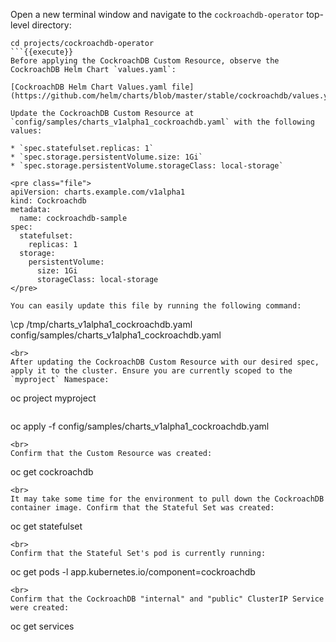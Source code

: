 Open a new terminal window and navigate to the `cockroachdb-operator` top-level directory:

```
cd projects/cockroachdb-operator
```{{execute}}
Before applying the CockroachDB Custom Resource, observe the CockroachDB Helm Chart `values.yaml`:

[CockroachDB Helm Chart Values.yaml file](https://github.com/helm/charts/blob/master/stable/cockroachdb/values.yaml)

Update the CockroachDB Custom Resource at `config/samples/charts_v1alpha1_cockroachdb.yaml` with the following values:

* `spec.statefulset.replicas: 1`
* `spec.storage.persistentVolume.size: 1Gi`
* `spec.storage.persistentVolume.storageClass: local-storage`

<pre class="file">
apiVersion: charts.example.com/v1alpha1
kind: Cockroachdb
metadata: 
  name: cockroachdb-sample
spec: 
  statefulset: 
    replicas: 1
  storage: 
    persistentVolume: 
      size: 1Gi
      storageClass: local-storage
</pre>

You can easily update this file by running the following command:

```
\cp /tmp/charts_v1alpha1_cockroachdb.yaml config/samples/charts_v1alpha1_cockroachdb.yaml
```{{execute}}
<br>
After updating the CockroachDB Custom Resource with our desired spec, apply it to the cluster. Ensure you are currently scoped to the `myproject` Namespace:

```
oc project myproject
```{{execute}}

```
oc apply -f config/samples/charts_v1alpha1_cockroachdb.yaml
```{{execute}}
<br>
Confirm that the Custom Resource was created:

```
oc get cockroachdb
```{{execute}}
<br>
It may take some time for the environment to pull down the CockroachDB container image. Confirm that the Stateful Set was created:

```
oc get statefulset
```{{execute}}
<br>
Confirm that the Stateful Set's pod is currently running:

```
oc get pods -l app.kubernetes.io/component=cockroachdb
```{{execute}}
<br>
Confirm that the CockroachDB "internal" and "public" ClusterIP Service were created:

```
oc get services
```{{execute}}
